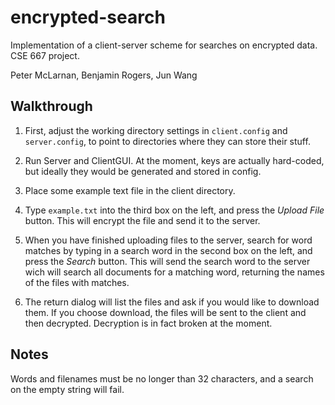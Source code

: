 encrypted-search
================

Implementation of a client-server scheme for searches on encrypted data. CSE 667 project.

Peter McLarnan, Benjamin Rogers, Jun Wang

Walkthrough
--

1. First, adjust the working directory settings in `client.config` and `server.config`, to point to directories where they can store their stuff.

2. Run Server and ClientGUI.  At the moment, keys are actually hard-coded, but ideally they would be generated and stored in config.

3. Place some example text file in the client directory.

3. Type `example.txt` into the third box on the left, and press the *Upload File* button. This will encrypt the file and send it to the server.

4. When you have finished uploading files to the server, search for word matches by typing in a search word in the second box on the left, and press the  *Search* button. This will send the search word to the server wich will search all documents for a matching word, returning the names of the files with matches.

5. The return dialog will list the files and ask if you would like to download them. If you choose download, the files will be sent to the client and then decrypted. Decryption is in fact broken at the moment.

Notes
--

Words and filenames must be no longer than 32 characters, and a search on the empty string will fail.
